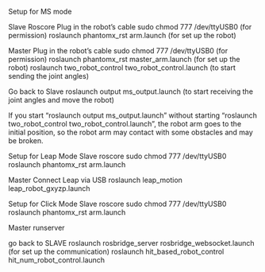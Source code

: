 Setup for MS mode

Slave
Roscore
Plug in the robot’s cable
sudo chmod 777 /dev/ttyUSB0                            (for permission)
roslaunch phantomx_rst arm.launch                          (for set up the robot)

Master
Plug in the robot’s cable
sudo chmod 777 /dev/ttyUSB0                        (for permission)
roslaunch phantomx_rst master_arm.launch                        (for set up the robot)
roslaunch two_robot_control two_robot_control.launch                 (to start sending the joint angles)



Go back to Slave
roslaunch output ms_output.launch             (to start receiving the joint angles and move the robot)

If you start “roslaunch output ms_output.launch” without starting “roslaunch two_robot_control two_robot_control.launch”, the robot arm goes to the initial position, so the robot arm may contact with some obstacles and may be broken.


Setup for Leap Mode
Slave
roscore
sudo chmod 777 /dev/ttyUSB0
roslaunch phantomx_rst arm.launch

Master
Connect Leap via USB
roslaunch leap_motion leap_robot_gxyzp.launch

Setup for Click Mode
Slave
roscore
sudo chmod 777 /dev/ttyUSB0
roslaunch phantomx_rst arm.launch

Master
runserver

go back to SLAVE
roslaunch rosbridge_server rosbridge_websocket.launch                     (for set up the communication)
roslaunch hit_based_robot_control hit_num_robot_control.launch


